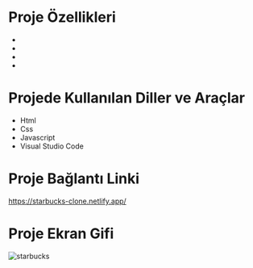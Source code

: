 # Proje Özellikleri

<ul>
  <li></li>
  <li></li>
  <li></li>
  <li></li>
 
</ul>

# Projede Kullanılan Diller ve Araçlar

<ul>
  <li>Html</li>
  <li>Css</li>
  <li> Javascript</li>
  <li>Visual Studio Code</li>
 
</ul>

# Proje Bağlantı Linki
https://starbucks-clone.netlify.app/



# Proje Ekran Gifi
![starbucks](https://github.com/mehmet-adgzl22/starbucks-clone-proje/assets/169144147/a66525f1-c90f-4ad8-92cb-ea9d84cfc439)


